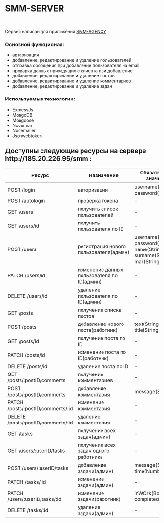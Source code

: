 # SMM-SERVER
<br>


Сервер написан для приложения <a href="https://github.com/sirykey/SMM-agency"> SMM-AGENCY</a>


<h3>Основной функционал:</h3>
<ul>
  <li>
    авторизация
  </li>
  <li>
    добавление, редактирование и удаление пользователей
  </li>
  <li>
    отправка сообщения при добавление пользователя на email
  </li>
  <li>
    проварка данных приходящих с клиента при добавление  
  </li>
  <li>
    добавление, редактирование и удаление постов
  </li>
  <li>
    добавление, редактирование и удаление комментариев
  </li>
  <li>
    добавление, редактирование и удаление задач
  </li>
</ul>


<h3>Используемые технологии:</h3>

<ul>
  <li>
    ExpressJs
  </li>
  <li>
    MongoDB
  </li>
  <li>
    Mongoose
  </li>
  <li>
    Nodemon
  </li>
  <li>
    Nodemailer
  </li>
  <li>
    Jsonwebtoken
  </li>
</ul>

<h2>
  Доступны следующие ресурсы на сервере http://185.20.226.95/smm :
</h2>

| Ресурс | Назначение | Обязательные значения |
|-|-|-|
| POST /login | авторизация | username(String), password(String)   |
| POST /autologin | проверка токена | - |
| GET /users | получить список пользователей | - |
| GET /users/id | получить пользователя по ID | - |
| POST /users | регистрация нового пользователя(админ) | username(String), password(String), name(String), surname(String), mail(String) |
| PATCH /users/id | изменение данных пользователя по ID(админ) | - |
| DELETE /users/id | удаление пользователя по ID(админ) | - |
| GET /posts | получение списка постов | - |
| POST /posts | добавление нового поста(работник) | text(String), title(String) |
| GET /posts/id | получение поста по ID | - |
| PATCH /posts/id | изменение поста по ID(работник) | - |
| DELETE /posts/id | удаление поста по ID | - |
| GET /posts/:postID/comments | получение комментариев | - |
| POST /posts/:postID/comments | добавление комментария | message(String) |
| PATCH /posts/:postID/comments/:id | изменение комментария | - |
| DELETE /posts/:postID/comments/:id | удаление комментария | - |
| GET /tasks | получение всех задач(админ) | - |
| GET /users/:userID/tasks | получение всех задач одного работника  | - |
| POST /users/:userID/tasks | добавление задачи(админ) | message(String), time(Number) |
| PATCH /tasks/:id | изменение задачи(админ)  | - |
| PATCH /users/:userID/tasks/:id | изменение задачи(работник) | inWOrk(Boolean), completed(Boolean) |
| DELETE /tasks/:id | удаление задачи(админ) | - |
